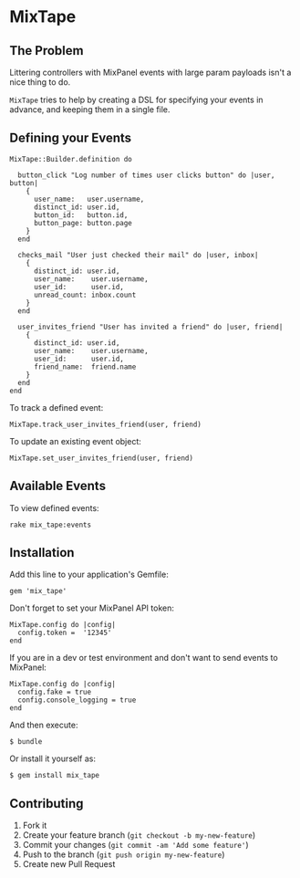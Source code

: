 # MixTape

## The Problem

Littering controllers with MixPanel events with large param payloads isn't a nice thing to do.

`MixTape` tries to help by creating a DSL for specifying your events in advance, and keeping them in a single file.

## Defining your Events

    MixTape::Builder.definition do

      button_click "Log number of times user clicks button" do |user, button|
        {
          user_name:   user.username,
          distinct_id: user.id,
          button_id:   button.id,
          button_page: button.page
        }
      end

      checks_mail "User just checked their mail" do |user, inbox|
        {
          distinct_id: user.id,
          user_name:    user.username,
          user_id:      user.id,
          unread_count: inbox.count
        }
      end

      user_invites_friend "User has invited a friend" do |user, friend|
        {
          distinct_id: user.id,
          user_name:    user.username,
          user_id:      user.id,
          friend_name:  friend.name
        }
      end
    end


To track a defined event:

    MixTape.track_user_invites_friend(user, friend)

To update an existing event object:

    MixTape.set_user_invites_friend(user, friend)

## Available Events

To view defined events:

    rake mix_tape:events

## Installation

Add this line to your application's Gemfile:

    gem 'mix_tape'

Don't forget to set your MixPanel API token:

    MixTape.config do |config|
      config.token =  '12345'
    end

If you are in a dev or test environment and don't want to send events to MixPanel:

    MixTape.config do |config|
      config.fake = true
      config.console_logging = true
    end

And then execute:

    $ bundle

Or install it yourself as:

    $ gem install mix_tape


## Contributing

1. Fork it
2. Create your feature branch (`git checkout -b my-new-feature`)
3. Commit your changes (`git commit -am 'Add some feature'`)
4. Push to the branch (`git push origin my-new-feature`)
5. Create new Pull Request
